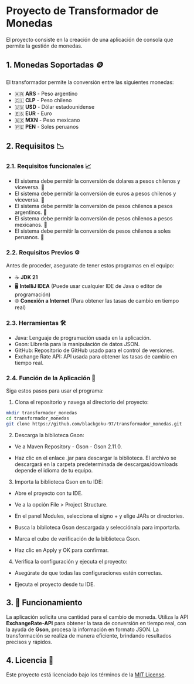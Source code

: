 # **Proyecto de Transformador de Monedas**

El proyecto consiste en la creación de una aplicación de consola que permite la gestión de monedas.

## 1. **Monedas Soportadas** 🪙

El transformador permite la conversión entre las siguientes monedas:

- 🇦🇷 **ARS** - Peso argentino
- 🇨🇱 **CLP** - Peso chileno
- 🇺🇸 **USD** - Dólar estadounidense
- 🇪🇸 **EUR** - Euro
- 🇲🇽 **MXN** - Peso mexicano
- 🇵🇪 **PEN** - Soles peruanos

## 2. **Requisitos** 📉

### 2.1. **Requisitos funcionales** 📈 	

* El sistema debe permitir la conversión de dolares a pesos chilenos y viceversa. 💱
* El sistema debe permitir la conversión de euros a pesos chilenos y viceversa. 💱
* El sistema debe permitir la conversión de pesos chilenos a pesos argentinos. 💱
* El sistema debe permitir la conversión de pesos chilenos a pesos mexicanos. 💱
* El sistema debe permitir la conversión de pesos chilenos a soles peruanos. 💱

### 2.2. **Requisitos Previos** ⚙️

Antes de proceder, asegurate de tener estos programas en el equipo:

* ☕ **JDK 21**
* 🖥️ **IntelliJ IDEA** (Puede usar cualquier IDE de Java o editor de programación)
* 🌐 **Conexión a Internet** (Para obtener las tasas de cambio en tiempo real)

### 2.3. **Herramientas** 🛠️

* Java: Lenguaje de programación usada en la aplicación.
* Gson: Librería para la manipulación de datos JSON.
* GitHub: Repositorio de GitHub usado para el control de versiones.
* Exchange Rate API: API usada para obtener las tasas de cambio en tiempo real.

### 2.4. **Función de la Aplicación** 🚀

Siga estos pasos para usar el programa:

1. Clona el repositorio y navega al directorio del proyecto:

  ```bash
  mkdir transformador_monedas
  cd transformador_monedas
  git clone https://github.com/blackgoku-97/transformador_monedas.git 
   ```

2. Descarga la biblioteca Gson:

* Ve a Maven Repository - Gson - Gson 2.11.0.

* Haz clic en el enlace .jar para descargar la biblioteca. El archivo se descargará en la carpeta predeterminada de descargas/downloads depende el idioma de tu equipo.

3. Importa la biblioteca Gson en tu IDE:

* Abre el proyecto con tu IDE.

* Ve a la opción File > Project Structure.

* En el panel Modules, selecciona el signo + y elige JARs or directories.

* Busca la biblioteca Gson descargada y selecciónala para importarla.

* Marca el cubo de verificación de la biblioteca Gson.

* Haz clic en Apply y OK para confirmar.

4. Verifica la configuración y ejecuta el proyecto:

* Asegúrate de que todas las configuraciones estén correctas.

* Ejecuta el proyecto desde tu IDE.

## 3. 🔄 **Funcionamiento**

La aplicación solicita una cantidad para el cambio de moneda. Utiliza la API **ExchangeRate-API** para obtener la tasa de conversión en tiempo real, con la ayuda de **Gson**, procesa la información en formato JSON. La transformación se realiza de manera eficiente, brindando resultados precisos y rápidos.

## 4. **Licencia** 📝

Este proyecto está licenciado bajo los términos de la [MIT License](LICENSE).
